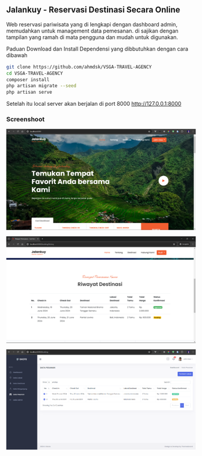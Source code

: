## Jalankuy - Reservasi Destinasi Secara Online
Web reservasi pariwisata yang di lengkapi dengan dashboard admin, memudahkan untuk management data pemesanan. di sajikan dengan tampilan yang ramah di mata pengguna dan mudah untuk digunakan.

Paduan Download dan Install Dependensi yang dibbutuhkan dengan cara dibawah

```sh
git clone https://github.com/ahmdsk/VSGA-TRAVEL-AGENCY
cd VSGA-TRAVEL-AGENCY
composer install
php artisan migrate --seed
php artisan serve
```

Setelah itu local server akan berjalan di port 8000
http://127.0.0.1:8000

### Screenshoot
![Landing Page](/public/screenshot/landing_page.png "Landing Page")

![Riwayat Pemesanan](/public/screenshot/riwayat_pemesanan.png "Riwayat Pemesanan")

![Kelola Pemesanan](/public/screenshot/konfirmasi_pemesanan.png "Kelola Pemesanan")